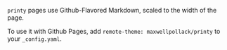`printy` pages use Github-Flavored Markdown, scaled to the width of the page.

To use it with Github Pages, add `remote-theme: maxwellpollack/printy` to your `_config.yaml`.